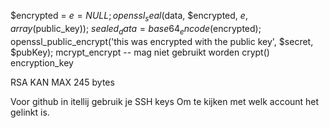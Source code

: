 $encrypted = $e = NULL;
openssl_seal($data, $encrypted, $e, array($public_key));
$sealed_data = base64_encode($encrypted);
openssl_public_encrypt('this was encrypted with the public key', $secret, $pubKey);
mcrypt_encrypt -- mag niet gebruikt worden
crypt()
encryption_key

RSA KAN MAX 245 bytes

Voor github in itellij gebruik je SSH keys
Om te kijken met welk account het gelinkt is.
